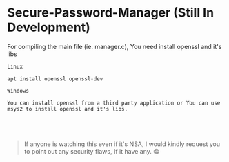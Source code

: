 # Secure-Password-Manager (Still In Development)
For compiling the main file (ie. manager.c), You need install openssl and it's libs

`Linux`
```
apt install openssl openssl-dev
```

`Windows`

`You can install openssl from a third party application or You can use msys2 to install openssl and it's libs. `
<br/><br/><br/><br/>
>If anyone is watching this even if it's NSA, I would kindly request you to point out any security flaws, If it have any. :grin:
